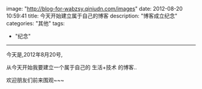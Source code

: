 image: "http://blog-for-wabzsy.qiniudn.com/images"
date: 2012-08-20 10:59:41
title: 今天开始建立属于自己的博客
description: "博客成立纪念"
categories: "其他"
tags:
  - "纪念"
---

今天是,2012年8月20号,

从今天开始我要建立一个属于自己的 生活+技术 的博客..

欢迎朋友们前来围观~~~